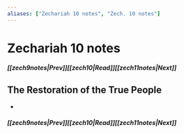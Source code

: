 ```yaml
---
aliases: ["Zechariah 10 notes", "Zech. 10 notes"]
---
```

# Zechariah 10 notes
##### <span class=arrow-left></span>[[zech9notes|Prev]]<span class=navigation-separator></span>[[zech10|Read]]<span class=navigation-separator></span>[[zech11notes|Next]]<span class=arrow-right></span>
## The Restoration of the True People
- 
##### <span class=arrow-left></span>[[zech9notes|Prev]]<span class=navigation-separator></span>[[zech10|Read]]<span class=navigation-separator></span>[[zech11notes|Next]]<span class=arrow-right></span>